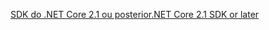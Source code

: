 [<span data-ttu-id="e77d4-101">SDK do .NET Core 2.1 ou posterior</span><span class="sxs-lookup"><span data-stu-id="e77d4-101">.NET Core 2.1 SDK or later</span></span>](https://dotnet.microsoft.com/download/dotnet-core)
